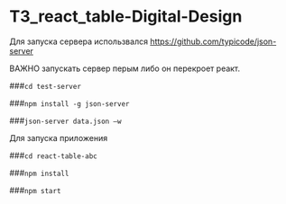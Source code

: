 # T3_react_table-Digital-Design


Для запуска серверa использвался https://github.com/typicode/json-server


ВАЖНО запускать сервер перым либо он перекроет реакт.

###`cd test-server`

###`npm install -g json-server`

###`json-server data.json –w`

Для запуска приложения

###`cd react-table-abc`

###`npm install`

###`npm start`
